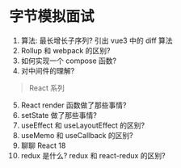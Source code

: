 # 字节模拟面试

01. 算法: 最长增长子序列? 引出 vue3 中的 diff 算法
02. Rollup 和 webpack 的区别?
03. 如何实现一个 compose 函数? 
04. 对中间件的理解?

> React 系列

05. React render 函数做了那些事情?
06. setState 做了那些事情?
07. useEffect 和 useLayoutEffect 的区别?
08. useMemo 和 useCallback 的区别?
09. 聊聊 React 18
10. redux 是什么? redux 和 react-redux 的区别?
